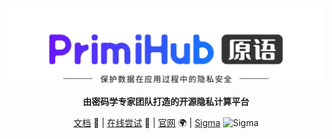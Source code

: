 <p align="center">
  <img src="https://raw.githubusercontent.com/helloprimihub/img/main/readme/header1.jpeg" alt="Header">
  <br>

  <p align="center"><strong>由密码学专家团队打造的开源隐私计算平台</strong></p>

  <p align="center">
    <a href="https://docs.primihub.com/"> 文档</a> 📓 | <a href="https://primihub.com/#/apply">在线尝试</a> 🙋‍ | <a href="https://primihub.com/">官网</a> 🌍 | <a href="https://sigmasdu.github.io/">Sigma</a> <img src="https://sigmasdu.github.io/assets/favicon-16x16.png" alt="Sigma">
  </p>

</p>
